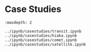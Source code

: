 # Case Studies

```{toctree}
:maxdepth: 2

../ipynb/casestudies/transit.ipynb
../ipynb/casestudies/hiaka.ipynb
../ipynb/casestudies/comet.ipynb
../ipynb/casestudies/satellite.ipynb
```